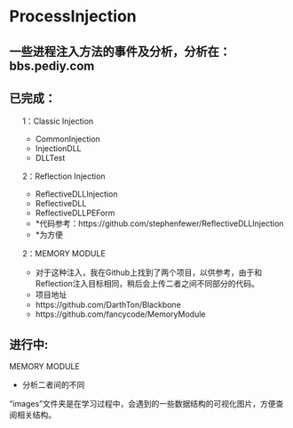 # ProcessInjection

一些进程注入方法的事件及分析，分析在：bbs.pediy.com
------------------------------------------------

已完成：
---------
<ol>1：Classic Injection
	<ul>
  	<li>CommonInjection</li>
  	<li>InjectionDLL</li>
		<li>DLLTest</li>
		</ul>
</ol>
<ol>2：Reflection Injection
	<ul>
  	<li>ReflectiveDLLInjection</li>
	<li>ReflectiveDLL</li>
	<li>ReflectiveDLLPEForm</li>
		<li>*代码参考：https://github.com/stephenfewer/ReflectiveDLLInjection<br/></li>
		<li>*为方便<br/></li>
	</ul>
</ol>
<ol>2：MEMORY MODULE
	<ul>
  	<li>对于这种注入，我在Github上找到了两个项目，以供参考，由于和Reflection注入目标相同，稍后会上传二者之间不同部分的代码。</li>
	<li>项目地址</li>
	<li>https://github.com/DarthTon/Blackbone</li>
	<li>https://github.com/fancycode/MemoryModule</li>	
	</ul>
</ol>

<h2>进行中:</h2>
MEMORY MODULE
	<ul>
  	<li>分析二者间的不同</li>
	</ul>
“images”文件夹是在学习过程中，会遇到的一些数据结构的可视化图片，方便查阅相关结构。
